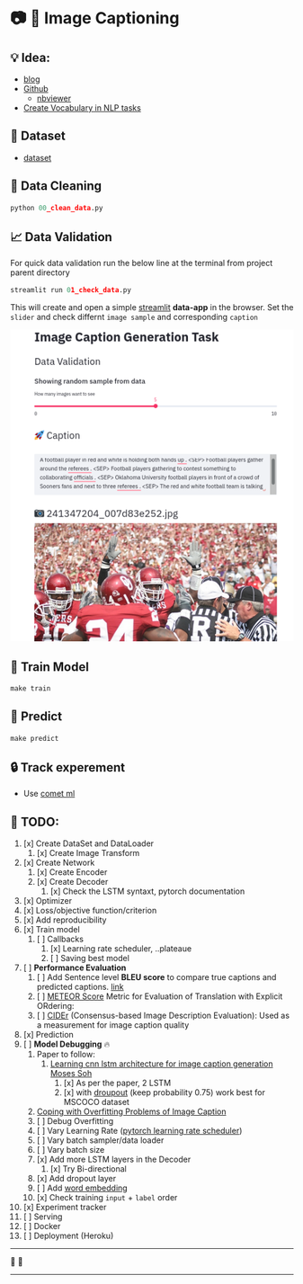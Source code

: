 # :camera: :bookmark_tabs: Image Captioning

## :bulb: Idea:

- [blog](https://towardsdatascience.com/automatic-image-captioning-with-cnn-rnn-aae3cd442d83)
- [Github](https://github.com/Noob-can-Compile/Automatic-Image-Captioning)
  - [nbviewer](https://nbviewer.jupyter.org/github/Noob-can-Compile/Automatic-Image-Captioning/tree/master/)
- [Create Vocabulary in NLP tasks](https://www.kdnuggets.com/2019/11/create-vocabulary-nlp-tasks-python.html)

## :floppy_disk: Dataset

- [dataset](https://www.kaggle.com/shadabhussain/flickr8k)

## :broom: Data Cleaning

```py
python 00_clean_data.py
```

## :chart_with_upwards_trend: Data Validation

For quick data validation run the below line at the terminal from project parent directory

```py
streamlit run 01_check_data.py
```

This will create and open a simple [streamlit](https://www.streamlit.io/) **data-app** in the browser. Set the `slider`  and check differnt `image sample` and corresponding `caption`

![image](asset/demo.png)

## :rocket: Train Model

```py
make train
```

## :rocket: Predict

```py
make predict
```

## :lock: Track experement

- Use [comet ml](https://www.comet.ml/site/)

## :dart: TODO:

1. [x] Create DataSet and DataLoader
   1. [x] Create Image Transform
2. [x] Create Network
   1. [x] Create Encoder
   2. [x] Create Decoder
      1. [x] Check the LSTM syntaxt, pytorch documentation
3. [x] Optimizer
4. [x] Loss/objective function/criterion
5. [x] Add reproducibility
6. [x] Train model
   1. [ ] Callbacks
      1. [x] Learning rate scheduler, ..plateaue
      2. [ ] Saving best model
7. [ ] **Performance Evaluation**
   1. [ ] Add Sentence level **BLEU score** to compare true captions and predicted captions. [link](https://machinelearningmastery.com/calculate-bleu-score-for-text-python/)
   2. [ ] [METEOR Score](https://www.nltk.org/api/nltk.translate.html) Metric for Evaluation of Translation with Explicit ORdering:  
   3. [ ] [CIDEr](http://vrama91.github.io/cider/) (Consensus-based Image Description Evaluation): Used as a measurement for image caption quality
8. [x] Prediction
9. [ ] **Model Debugging** :fire:
   1. Paper to follow:
      1. [Learning cnn lstm architecture for image caption generation Moses Soh](http://cs224d.stanford.edu/reports/msoh.pdf)
         1. [x] As per the paper, 2 LSTM 
         2. [x] with [droupout](https://blog.floydhub.com/long-short-term-memory-from-zero-to-hero-with-pytorch/) (keep probability 0.75) work best for MSCOCO dataset
   2. [Coping with Overfitting Problems of Image Caption](https://dacemirror.sci-hub.tw/proceedings-article/6c77b0141a839ab70bfd7c69ed07c4f8/luo2019.pdf?rand=5f218af6655f8?download=true)
   3. [ ] Debug Overfitting
   4. [ ] Vary Learning Rate ([pytorch learning rate scheduler](https://pytorch.org/docs/stable/optim.html#how-to-adjust-learning-rate))
   5. [ ] Vary batch sampler/data loader
   6. [ ] Vary batch size
   7. [x] Add more LSTM layers in the Decoder 
      1. [x] Try Bi-directional
   8. [x] Add dropout layer
   9. [ ] Add [word embedding](https://medium.com/@martinpella/how-to-use-pre-trained-word-embeddings-in-pytorch-71ca59249f76)
   10. [x] Check training `input` + `label` order
10. [x] Experiment tracker
11. [ ] Serving
12. [ ] Docker
13. [ ] Deployment (Heroku)

----

:rocket: :rocket:

-----------
